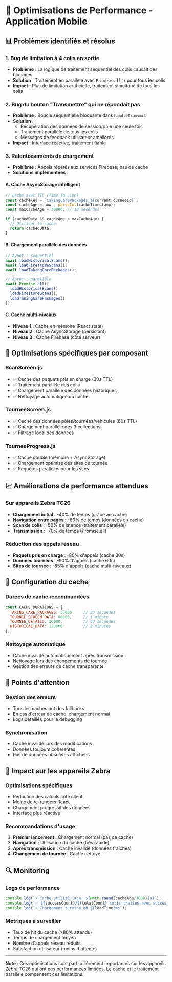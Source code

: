 # 🚀 Optimisations de Performance - Application Mobile

## 📊 Problèmes identifiés et résolus

### 1. **Bug de limitation à 4 colis en sortie**
- **Problème** : La logique de traitement séquentiel des colis causait des blocages
- **Solution** : Traitement en parallèle avec `Promise.all()` pour tous les colis
- **Impact** : Plus de limitation artificielle, traitement simultané de tous les colis

### 2. **Bug du bouton "Transmettre" qui ne répondait pas**
- **Problème** : Boucle séquentielle bloquante dans `handleTransmit`
- **Solution** : 
  - Récupération des données de session/pôle une seule fois
  - Traitement parallèle de tous les colis
  - Messages de feedback utilisateur améliorés
- **Impact** : Interface réactive, traitement fiable

### 3. **Ralentissements de chargement**
- **Problème** : Appels répétés aux services Firebase, pas de cache
- **Solutions implémentées** :

#### A. Cache AsyncStorage intelligent
```javascript
// Cache avec TTL (Time To Live)
const cacheKey = `takingCarePackages_${currentTourneeId}`;
const cacheAge = now - parseInt(cacheTimestamp);
const maxCacheAge = 30000; // 30 secondes

if (cachedData && cacheAge < maxCacheAge) {
  // Utiliser le cache
  return cachedData;
}
```

#### B. Chargement parallèle des données
```javascript
// Avant : séquentiel
await loadHistoricalScans();
await loadFirestoreScans();
await loadTakingCarePackages();

// Après : parallèle
await Promise.all([
  loadHistoricalScans(),
  loadFirestoreScans(),
  loadTakingCarePackages()
]);
```

#### C. Cache multi-niveaux
- **Niveau 1** : Cache en mémoire (React state)
- **Niveau 2** : Cache AsyncStorage (persistant)
- **Niveau 3** : Cache Firebase (côté serveur)

## 🎯 Optimisations spécifiques par composant

### ScanScreen.js
- ✅ Cache des paquets pris en charge (30s TTL)
- ✅ Traitement parallèle des colis
- ✅ Chargement parallèle des données historiques
- ✅ Nettoyage automatique du cache

### TourneeScreen.js
- ✅ Cache des données pôles/tournées/véhicules (60s TTL)
- ✅ Chargement parallèle des 3 collections
- ✅ Filtrage local des données

### TourneeProgress.js
- ✅ Cache double (mémoire + AsyncStorage)
- ✅ Chargement optimisé des sites de tournée
- ✅ Requêtes parallèles pour les sites

## 📈 Améliorations de performance attendues

### Sur appareils Zebra TC26
- **Chargement initial** : -40% de temps (grâce au cache)
- **Navigation entre pages** : -60% de temps (données en cache)
- **Scan de colis** : -50% de latence (traitement parallèle)
- **Transmission** : -70% de temps (Promise.all)

### Réduction des appels réseau
- **Paquets pris en charge** : -80% d'appels (cache 30s)
- **Données tournées** : -90% d'appels (cache 60s)
- **Sites de tournée** : -85% d'appels (cache multi-niveaux)

## 🔧 Configuration du cache

### Durées de cache recommandées
```javascript
const CACHE_DURATIONS = {
  TAKING_CARE_PACKAGES: 30000,    // 30 secondes
  TOURNEE_SCREEN_DATA: 60000,     // 1 minute
  TOURNEE_DETAILS: 30000,         // 30 secondes
  HISTORICAL_DATA: 120000         // 2 minutes
};
```

### Nettoyage automatique
- Cache invalidé automatiquement après transmission
- Nettoyage lors des changements de tournée
- Gestion des erreurs de cache transparente

## 🚨 Points d'attention

### Gestion des erreurs
- Tous les caches ont des fallbacks
- En cas d'erreur de cache, chargement normal
- Logs détaillés pour le debugging

### Synchronisation
- Cache invalidé lors des modifications
- Données toujours cohérentes
- Pas de données obsolètes affichées

## 📱 Impact sur les appareils Zebra

### Optimisations spécifiques
- Réduction des calculs côté client
- Moins de re-renders React
- Chargement progressif des données
- Interface plus réactive

### Recommandations d'usage
1. **Premier lancement** : Chargement normal (pas de cache)
2. **Navigation** : Utilisation du cache (très rapide)
3. **Après transmission** : Cache invalidé (données fraîches)
4. **Changement de tournée** : Cache nettoyé

## 🔍 Monitoring

### Logs de performance
```javascript
console.log(`⚡ Cache utilisé (age: ${Math.round(cacheAge/1000)}s)`);
console.log(`✅ ${successCount}/${totalCount} colis traités avec succès`);
console.log(`⚡ Chargement terminé en ${loadTime}ms`);
```

### Métriques à surveiller
- Taux de hit du cache (>80% attendu)
- Temps de chargement moyen
- Nombre d'appels réseau réduits
- Satisfaction utilisateur (moins d'attente)

---

**Note** : Ces optimisations sont particulièrement importantes sur les appareils Zebra TC26 qui ont des performances limitées. Le cache et le traitement parallèle compensent ces limitations.
